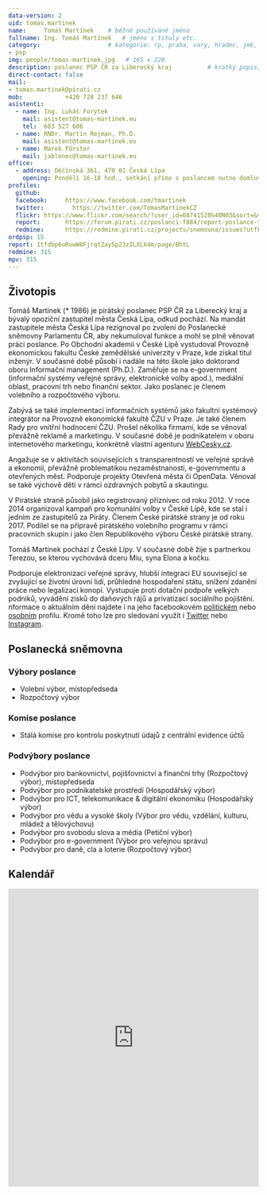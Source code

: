 ```yaml
---
data-version: 2
uid: tomas.martinek
name:     Tomáš Martínek  	# běžně používáné jméno
fullname: Ing. Tomáš Martínek  	# jméno s tituly etc.
category:                 	# kategorie: rp, praha, vary, hradec, jmk, senat
- psp
img: people/tomas-martinek.jpg   # 165 x 220
description: poslanec PSP ČR za Liberecký kraj         	# kratký popis, max 160 znaků
direct-contact: false
mail:
- tomas.martinek@pirati.cz
mob:	        +420 728 237 646
asistenti:
  - name: Ing. Lukáš Forýtek
    mail: asistent@tomas-martinek.eu
    tel:  603 527 606
  - name: RNDr. Martin Rejman, Ph.D.
    mail: asistent@tomas-martinek.eu
  - name: Marek Förster
    mail: jablonec@tomas-martinek.eu
office:
  - address: Děčínská 361, 470 01 Česká Lípa
    opening: Pondělí 16-18 hod., setkání přímo s poslancem nutno domluvit předem na adrese ceskalipa@tomas-martinek.eu.
profiles:
  github:       
  facebook:     https://www.facebook.com/tmartinek
  twitter: 		  https://twitter.com/TomasMartinekCZ
  flickr: https://www.flickr.com/search/?user_id=68741528%40N03&sort=&view_all=1&text=Tom%C3%A1%C5%A1%20Mart%C3%ADnek		    
  report:       https://forum.pirati.cz/poslanci-f884/report-poslance-tomas-martinek-t38894.html
  redmine:      https://redmine.pirati.cz/projects/snemovna/issues?utf8=%E2%9C%93&set_filter=1&f%5B%5D=status_id&op%5Bstatus_id%5D=o&f%5B%5D=fixed_version_id&op%5Bfixed_version_id%5D=%3D&v%5Bfixed_version_id%5D%5B%5D=28&f%5B%5D=assigned_to_id&op%5Bassigned_to_id%5D=%3D&v%5Bassigned_to_id%5D%5B%5D=315&f%5B%5D=&c%5B%5D=subject&c%5B%5D=status&c%5B%5D=priority&c%5B%5D=due_date&c%5B%5D=done_ratio&group_by=assigned_to&t%5B%5D=
ordpsp: 15
report: 1tfdbp6uRvwW8FjrqtZay5p23zILXLk4m/page/BhtL
redmine: 315
mpv: 315
---
```

## Životopis

Tomáš Martínek (* 1986) je pirátský poslanec PSP ČR za Liberecký kraj a bývalý opoziční zastupitel města Česká Lípa, odkud pochází. Na mandát zastupitele města Česká Lípa rezignoval po zvolení do Poslanecké sněmovny Parlamentu ČR, aby nekumuloval funkce a mohl se plně věnovat práci poslance. Po Obchodní akademii v České Lípě vystudoval Provozně ekonomickou fakultu České zemědělské univerzity v Praze, kde získal titul inženýr. V současné době působí i nadále na této škole jako doktorand oboru Informační management (Ph.D.). Zaměřuje se na e-government (informační systémy veřejné správy, elektronické volby apod.), mediální oblast, pracovní trh nebo finanční sektor. Jako poslanec je členem volebního a rozpočtového výboru.

Zabývá se také implementací informačních systémů jako fakultní systémový integrátor na Provozně ekonomické fakultě ČZU v Praze. Je také členem Rady pro vnitřní hodnocení ČZU. Prošel několika firmami, kde se věnoval převážně reklamě a marketingu. V současné době je podnikatelem v oboru internetového marketingu, konkrétně vlastní agenturu [WebCesky.cz](https://www.webcesky.cz). 

Angažuje se v aktivitách souvisejících s transparentností ve veřejné správě a ekonomií, převážně problematikou nezaměstnanosti, e-governmentu a otevřených měst. Podporuje projekty Otevřená města či OpenData. Věnoval se také výchově dětí v rámci ozdravných pobytů a skautingu.

V Pirátské straně působil jako registrovaný příznivec od roku 2012. V roce 2014 organizoval kampaň pro komunální volby v České Lípě, kde se stal i jedním ze zastupitelů za Piráty. Členem České pirátské strany je od roku 2017. Podílel se na přípravě pirátského volebního programu v rámci pracovních skupin i jako člen Republikového výboru České pirátské strany.

Tomáš Martínek pochází z České Lípy. V současné době žije s partnerkou Terezou, se kterou vychovává dceru Miu, syna Elona a kočku.

Podporuje elektronizaci veřejné správy, hlubší integraci EU související se zvyšující se životní úrovní lidí, průhledné hospodaření státu, snížení zdanění práce nebo legalizaci konopí. Vystupuje proti dotační podpoře velkých podniků, vyvádění zisků do daňových rájů a  privatizaci sociálního pojištění. 
 nformace o aktuálním dění najdete i na jeho facebookovém [politickém](https://www.facebook.com/tomas.martinek.pirati/) nebo [osobním](https://www.facebook.com/tmartinek) profilu. Kromě toho lze pro sledování využít i [Twitter](https://twitter.com/TomasMartinekCZ) nebo [Instagram](https://www.instagram.com/tommartinek/).


Poslanecká sněmovna
-------------------

### Výbory poslance
- Volební výbor, místopředseda
- Rozpočtový výbor

### Komise poslance
- Stálá komise pro kontrolu poskytnutí údajů z centrální evidence účtů

### Podvýbory poslance
- Podvýbor pro bankovnictví, pojišťovnictví a finanční trhy (Rozpočtový výbor), místopředseda
- Podvýbor pro podnikatelské prostředí (Hospodářský výbor)
- Podvýbor pro ICT, telekomunikace & digitální ekonomiku (Hospodářský výbor)
- Podvýbor pro vědu a vysoké školy (Výbor pro vědu, vzdělání, kulturu, mládež a tělovýchovu)
- Podvýbor pro svobodu slova a média (Petiční výbor)
- Podvýbor pro e-government (Výbor pro veřejnou správu)
- Podvýbor pro daně, cla a loterie (Rozpočtový výbor)


Kalendář
--------

<iframe src="https://calendar.google.com/calendar/embed?src=spnksjkkqsm5s05p05clfjjr14%40group.calendar.google.com&ctz=Europe%2FPrague" style="border: 0; max-width:100%" width="740" height="600" frameborder="0" scrolling="no"></iframe>
